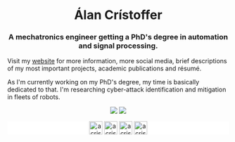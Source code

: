 <h1 align="center">Álan Crístoffer</h1>

<h3 align="center">
    A mechatronics engineer getting a PhD's degree in automation and signal processing.
</h3>

Visit my [website](https://acristoffers.me) for more information, more social
media, brief descriptions of my most important projects, academic publications
and résumé.

As I'm currently working on my PhD's degree, my time is basically dedicated
to that. I'm researching cyber-attack identification and mitigation in fleets of robots.

<p align="center">
    <img src="https://github-readme-stats.vercel.app/api/top-langs/?username=acristoffers&layout=compact&hide=html" />
    <img src="https://github-readme-stats.vercel.app/api?username=acristoffers&show_icons=true" />
</p>

<p align="center" style="background-color: white;">
    <a href="https://twitter.com/acristoffers" target="blank"><img align="center" src="https://cdn.jsdelivr.net/npm/simple-icons@3.0.1/icons/twitter.svg" alt="acristoffers" height="30" width="30" style="background-color: white;"/></a>
    <a href="https://linkedin.com/in/acristoffers" target="blank"><img align="center" src="https://cdn.jsdelivr.net/npm/simple-icons@3.0.1/icons/linkedin.svg" alt="acristoffers" height="30" width="30" style="background-color: white;"/></a>
    <a href="https://fb.com/acristoffers" target="blank"><img align="center" src="https://cdn.jsdelivr.net/npm/simple-icons@3.0.1/icons/facebook.svg" alt="acristoffers" height="30" width="30" style="background-color: white;"/></a>
    <a href="https://instagram.com/acristoffers" target="blank"><img align="center" src="https://cdn.jsdelivr.net/npm/simple-icons@3.0.1/icons/instagram.svg" alt="acristoffers" height="30" width="30" style="background-color: white;"/></a>
</p>
